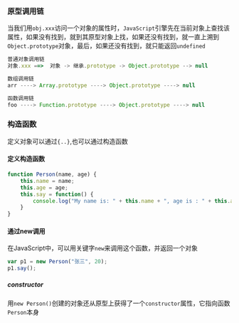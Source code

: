 ### 原型调用链
当我们用`obj.xxx`访问一个对象的属性时，`JavaScript`引擎先在当前对象上查找该属性，如果没有找到，就到其原型对象上找，如果还没有找到，就一直上溯到`Object.prototype`对象，最后，如果还没有找到，就只能返回`undefined`

```js
普通对象调用链
对象.xxx ==>  对象 -> 继承.prototype -> Object.prototype --> null

数组调用链
arr ----> Array.prototype ----> Object.prototype ----> null

函数调用链
foo ----> Function.prototype ----> Object.prototype ----> null
```

### 构造函数
定义对象可以通过`{..}`,也可以通过构造函数
#### 定义构造函数
```js
function Person(name, age) {
    this.name = name;
    this.age = age;
    this.say = function() {
        console.log("My name is: " + this.name + ", age is : " + this.age);
    }
}

```

#### 通过new调用
在JavaScript中，可以用关键字`new`来调用这个函数，并返回一个对象

```js
var p1 = new Person("张三", 20);
p1.say();
```

##### constructor
用`new Person()`创建的对象还从原型上获得了一个`constructor`属性，它指向函数`Person`本身

```js

```